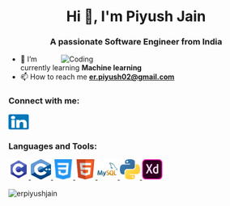 <h1 align="center">Hi 👋, I'm Piyush Jain</h1>
<h3 align="center">A passionate Software Engineer from India</h3>

<img align="right" alt="Coding" width="400" src="https://cdn.dribbble.com/users/2646423/screenshots/5507196/computer.gif">

- 🌱 I’m currently learning **Machine learning**
- 📫 How to reach me **er.piyush02@gmail.com**


<h3 align="left">Connect with me:</h3>
<p align="left">
<a href="https://linkedin.com/in/piyush-jain02" target="blank"><img align="center" src="icons/linkedin.svg" alt="piyush-jain02" height="30" width="40" /></a>
</p>

<h3 align="left">Languages and Tools:</h3>
<p align="left"> <a href="https://www.cprogramming.com/" target="_blank"> <img src="icons/c-programming.svg" alt="c" width="40" height="40"/> </a> <a href="https://www.w3schools.com/cpp/" target="_blank"> <img src="icons/C++.svg" alt="cplusplus" width="40" height="40"/> </a> <a href="https://www.w3schools.com/css/" target="_blank"> <img src="icons/css.svg" alt="css3" width="40" height="40"/> </a> <a href="https://www.w3.org/html/" target="_blank"> <img src="icons/html.svg" alt="html5" width="40" height="40"/> </a> <a href="https://www.mysql.com/" target="_blank"> <img src="icons/mysql.svg" alt="mysql" width="40" height="40"/> </a> <a href="https://www.python.org" target="_blank"> <img src="icons/python.svg" alt="python" width="40" height="40"/> </a> <a href="https://www.adobe.com/products/xd.html" target="_blank"> <img src="icons/adobe-xd.svg" alt="xd" width="40" height="40"/> </a> </p>

<p><img align="center" src="https://github-readme-stats.vercel.app/api/top-langs?username=erpiyushjain&show_icons=true&locale=en&layout=compact" alt="erpiyushjain" /></p>
